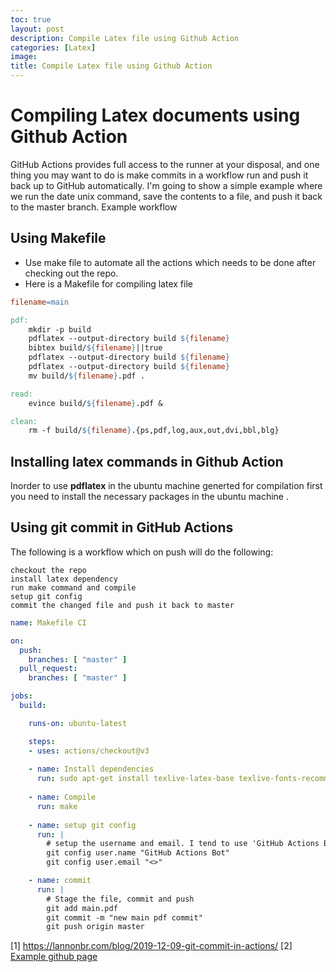 ```yaml
---
toc: true
layout: post
description: Compile Latex file using Github Action
categories: [Latex]
image: 
title: Compile Latex file using Github Action
---
```


# Compiling Latex documents using Github Action

GitHub Actions provides full access to the runner at your disposal, and one thing you may want to do is 
make commits in a workflow run and push it back up to GitHub automatically. I'm going to show a simple 
example where we run the date unix command, save the contents to a file, and push it back to the master branch.
Example workflow

## Using Makefile
* Use make file to automate all the actions which needs to be done after checking out the repo.
* Here is a Makefile for compiling latex file
```Makefile
filename=main

pdf:
	mkdir -p build
	pdflatex --output-directory build ${filename}
	bibtex build/${filename}||true
	pdflatex --output-directory build ${filename}
	pdflatex --output-directory build ${filename}
	mv build/${filename}.pdf .

read:
	evince build/${filename}.pdf &

clean:
	rm -f build/${filename}.{ps,pdf,log,aux,out,dvi,bbl,blg}


```
## Installing latex commands in Github Action
Inorder to use **pdflatex** in the ubuntu machine generted for compilation first you need to install the necessary packages 
in the ubuntu machine .


## Using git commit in GitHub Actions

The following is a workflow which on push will do the following:

    checkout the repo
    install latex dependency
    run make command and compile
    setup git config
    commit the changed file and push it back to master

```yml
name: Makefile CI

on:
  push:
    branches: [ "master" ]
  pull_request:
    branches: [ "master" ]

jobs:
  build:

    runs-on: ubuntu-latest

    steps:
    - uses: actions/checkout@v3
    
    - name: Install dependencies
      run: sudo apt-get install texlive-latex-base texlive-fonts-recommended texlive-fonts-extra texlive-latex-extra
  
    - name: Compile
      run: make
      
    - name: setup git config
      run: |
        # setup the username and email. I tend to use 'GitHub Actions Bot' with no email by default
        git config user.name "GitHub Actions Bot"
        git config user.email "<>"

    - name: commit
      run: |
        # Stage the file, commit and push
        git add main.pdf
        git commit -m "new main pdf commit"
        git push origin master


```

[1] https://lannonbr.com/blog/2019-12-09-git-commit-in-actions/
[2] [Example github page](https://github.com/sthoduka/designing_datasets/tree/master/.github/workflows)
